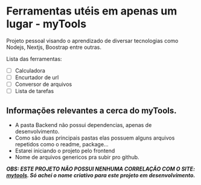 # Ferramentas utéis em apenas um lugar - myTools

Projeto pessoal visando o aprendizado de diversar tecnologias como Nodejs, Nextjs, Boostrap entre outras.

Lista das ferramentas:

- [ ] Calculadora
- [ ] Encurtador de url 
- [ ] Conversor de arquivos 
- [ ] Lista de tarefas

## Informações relevantes a cerca do myTools.

- A pasta Backend não possui dependencias, apenas de desenvolvimento.
- Como são duas principais pastas elas possuem alguns arquivos repetidos como o readme, package...
- Estarei iniciando o projeto pelo frontend
- Nome de arquivos genericos pra subir pro github.

***OBS: ESTE PROJETO NÃO POSSUI NENHUMA CORRELAÇÃO COM O SITE: [mytools](https://mytools.co.nz/). Só achei o nome criativo para este projeto em desenvolvimento.***
